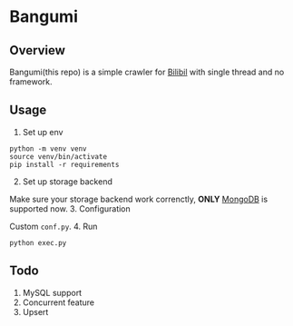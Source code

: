 # Bangumi

## Overview
Bangumi(this repo) is a simple crawler for [Bilibil](https://www.bilibili.com) with single thread and no framework.

## Usage
1. Set up env

```
python -m venv venv
source venv/bin/activate
pip install -r requirements
```
2. Set up storage backend

 Make sure your storage backend work correnctly, **ONLY** [MongoDB](https://www.mongodb.com) is supported now.
3. Configuration

 Custom ```conf.py```.
4. Run

 ```python exec.py```

## Todo
1. MySQL support
2. Concurrent feature
3. Upsert
